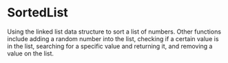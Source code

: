 # SortedList

Using the linked list data structure to sort a list of numbers. Other functions include adding a random number into the list, checking if a certain value is in the list, searching for a specific value and returning it, and removing a value on the list.
